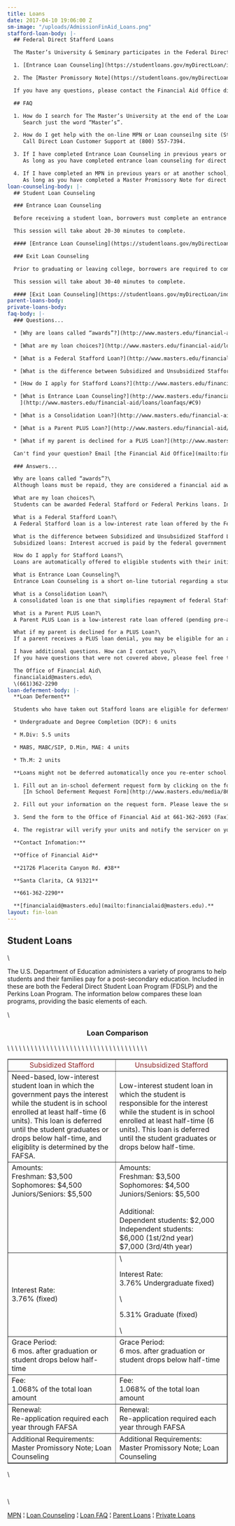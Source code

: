 ```yaml
---
title: Loans
date: 2017-04-10 19:06:00 Z
sm-image: "/uploads/AdmissionFinAid_Loans.png"
stafford-loan-body: |-
  ## Federal Direct Stafford Loans

  The Master’s University & Seminary participates in the Federal Direct Loan Student Program (FDSLP) which began with the 2010-2011 school year. In this program, the federal government acts as the lender referred to as “Direct Loans,” and the Stafford Loans are serviced by familiar agencies such as Sallie Mae, Great Lakes, PHEAA, and Nelnet. All new and continuing students who accept Stafford Loans will be required to complete the following steps unless they have done so in prior years. (Please click on the links below.)

  1. [Entrance Loan Counseling](https://studentloans.gov/myDirectLoan/index.action) is an on-line tutorial about the Stafford Loan(s) you have accepted. The session takes about 30 minutes to finish and is required before the funds for your loan(s) can be processed. Click on “Sign In” and enter your government PIN. Be sure to complete the quiz at the end. (Search “Master’s” to find our school.)

  2. The [Master Promissory Note](https://studentloans.gov/myDirectLoan/index.action) is the loan application or “promise to pay.” Click on “Sign In” to get started. You will need to provide two references with separate addresses. Use your government PIN to e-sign this document.

  If you have any questions, please contact the Financial Aid Office directly at (661) 362-2290, toll-free at (800) 568-6248 ×2290, or by email at [financialaid@masters.edu](mailto:panderson@masters.edu).

  ## FAQ

  1. How do I search for The Master’s University at the end of the Loan Counseling?\
     Search just the word “Master’s”.

  2. How do I get help with the on-line MPN or Loan counseilng site (StudentLoans.gov)?\
     Call Direct Loan Customer Support at (800) 557-7394.

  3. If I have completed Entrance Loan Counseling in previous years or at another college, do I need to do it again?\
     As long as you have completed entrance loan counseling for direct loans, you do not need to do so again. Please note that the "Financial Aid Awareness" tab on www.studentloans.gov does not fulfull this requirement.

  4. If I have completed an MPN in previous years or at another school, do I need to do it again?\
     As long as you have completed a Master Promissory Note for direct loans, you do not need to do so again.
loan-counseling-body: |-
  ## Student Loan Counseling

  ### Entrance Loan Counseling

  Before receiving a student loan, borrowers must complete an entrance counseling session. This Stafford loan entrance counseling program will help you understand the basics about your student loan and provide advice that can save you time and money in managing your student loans.

  This session will take about 20-30 minutes to complete.

  #### [Entrance Loan Counseling](https://studentloans.gov/myDirectLoan/index.action)

  ### Exit Loan Counseling

  Prior to graduating or leaving college, borrowers are required to complete an exit counseling session. This online exit counseling session has been created to ensure you understand your rights and responsibilities as a Stafford Loan borrower.

  This session will take about 30-40 minutes to complete.

  #### [Exit Loan Counseling](https://studentloans.gov/myDirectLoan/index.action)
parent-loans-body: 
private-loans-body: 
faq-body: |-
  ### Questions...

  * [Why are loans called “awards”?](http://www.masters.edu/financial-aid/loans/loanfaqs/#C1)

  * [What are my loan choices?](http://www.masters.edu/financial-aid/loans/loanfaqs/#C2)

  * [What is a Federal Stafford Loan?](http://www.masters.edu/financial-aid/loans/loanfaqs/#C3)

  * [What is the difference between Subsidized and Unsubsidized Stafford Loans?](http://www.masters.edu/financial-aid/loans/loanfaqs/#C4)

  * [How do I apply for Stafford Loans?](http://www.masters.edu/financial-aid/loans/loanfaqs/#C5)

  * [What is Entrance Loan Counseling?](http://www.masters.edu/financial-aid/loans/loanfaqs/#C8)[\
    ](http://www.masters.edu/financial-aid/loans/loanfaqs/#C9)

  * [What is a Consolidation Loan?](http://www.masters.edu/financial-aid/loans/loanfaqs/#C10)

  * [What is a Parent PLUS Loan?](http://www.masters.edu/financial-aid/loans/loanfaqs/#C11)

  * [What if my parent is declined for a PLUS Loan?](http://www.masters.edu/financial-aid/loans/loanfaqs/#C12)

  Can't find your question? Email [the Financial Aid Office](mailto:financialaid@masters.edu).

  ### Answers...

  Why are loans called “awards”?\
  Although loans must be repaid, they are considered a financial aid award because they are part of the William D. Ford Federal Direct Loan Program, one of many programs offered by the federal government to financially assist students. The Office of Financial Aid “awards” Stafford loans to students along with any other aid they are eligible to receive. [(Return to Top)](http://www.masters.edu/financial-aid/loans/loanfaqs/#C30)

  What are my loan choices?\
  Students can be awarded Federal Stafford or Federal Perkins loans. In addition, parents may borrow fixed interest rate [PLUS LOANS](http://www.masters.edu/financial-aid/loans/directplusloans/ "directplusloans"). Students may also apply for variable interest rate co-signer [PRIVATE LOANS](https://choice.fastproducts.org/FastChoice/Welcome.do?configId=1352380267587). Contact the Office of Financial Aid at 661-362-2290 or financialaid@masters.edu to discuss these options. [(Return to Top)](http://www.masters.edu/financial-aid/loans/loanfaqs/#C30)

  What is a Federal Stafford Loan?\
  A Federal Stafford loan is a low-interest rate loan offered by the Federal Government to students enrolled at least half-time (6 units). They are offered as subsidized or unsubsidized loans as determined by the FAFSA, and students enter re-payment 6 months after they graduate or drop below 6 units. [(Return to Top)](http://www.masters.edu/financial-aid/loans/loanfaqs/#C30)

  What is the difference between Subsidized and Unsubsidized Stafford Loans?\
  Subsidized loans: Interest accrued is paid by the federal government while students are enrolled at least half-time (6 units) and during a 6 month grace period. Unsubsidized loans: Students are responsible to pay all interest accrued for the life of the loan; the interest accrued is capitalized at repayment (students can choose to pay interest while in school to prevent it from capitalizing). [(Return to Top)](http://www.masters.edu/financial-aid/loans/loanfaqs/#C30)

  How do I apply for Stafford Loans?\
  Loans are automatically offered to eligible students with their initial award. The type of loan received as well as the amount of the loan is based on grade level and need, as determined by the FAFSA; no additional request needs to be made by the student. [(Return to Top)](http://www.masters.edu/financial-aid/loans/loanfaqs/#C30)

  What is Entrance Loan Counseling?\
  Entrance Loan Counseling is a short on-line tutorial regarding a student’s rights and responsibilities as it pertains to Stafford loans. It is required by the federal government and must be completed before loan funds are placed on a student’s account. The [Online Tutorial](https://studentloans.gov/myDirectLoan/index.action) generally takes 15-20 minutes to complete. [(Return to Top)](http://www.masters.edu/financial-aid/loans/loanfaqs/#C30)

  What is a Consolidation Loan?\
  A consolidated loan is one that simplifies repayment of federal Stafford and/or Perkins loans by combining all the loans from your educational career into one comprehensive loan. Consolidation can be performed once, and will have an interest rate with a weighted average of all the loans being consolidated. [(Return to Top)](http://www.masters.edu/financial-aid/loans/loanfaqs/#C30)

  What is a Parent PLUS Loan?\
  A Parent PLUS Loan is a low-interest rate loan offered (pending pre-approval by a major lender) by the Federal Government to parents of students enrolled at least half-time (6 units). The amount borrowed is limited by a student’s budget and is payable 60 days after last disbursement. [(Return to Top)](http://www.masters.edu/financial-aid/loans/loanfaqs/#C30)

  What if my parent is declined for a PLUS Loan?\
  If a parent receives a PLUS loan denial, you may be eligible for an additional unsubsidized Stafford Loan. Freshmen and Sophomores are eligible for up to $4,000; Juniors and Seniors are eligible for up to $5,000. [(Return to Top)](http://www.masters.edu/financial-aid/loans/loanfaqs/#C30)

  I have additional questions. How can I contact you?\
  If you have questions that were not covered above, please feel free to contact us:

  The Office of Financial Aid\
  financialaid@masters.edu\
  \(661)362-2290
loan-deferment-body: |-
  **Loan Deferment**

  Students who have taken out Stafford loans are eligible for deferment as long as they are enrolled in a program at least half-time. Unsubsidized loans will still accrue interest, and subsidized loans will cease accruing interest until a student drops below half-time again or graduates. Half-time status is defined as follows:

  * Undergraduate and Degree Completion (DCP): 6 units

  * M.Div: 5.5 units

  * MABS, MABC/SIP, D.Min, MAE: 4 units

  * Th.M: 2 units

  **Loans might not be deferred automatically once you re-enter school. To request a deferment, please follow these steps:**

  1. Fill out an in-school deferment request form by clicking on the following link:\
     [In School Deferment Request Form](http://www.masters.edu/media/868613/forms-ln-deferment-in-school-deferment-request.pdf "Forms- LN- Deferment- In School Deferment Request.pdf")

  2. Fill out your information on the request form. Please leave the section which has your enrollment dates and graduation date blank.

  3. Send the form to the Office of Financial Aid at 661-362-2693 (Fax) or financialaid@masters.edu (email).

  4. The registrar will verify your units and notify the servicer on your behalf. If you are in a graduate program, it may be necessary to defer your loan each year.

  **Contact Infomation:**

  **Office of Financial Aid**

  **21726 Placerita Canyon Rd. #38**

  **Santa Clarita, CA 91321**

  **661-362-2290**

  **[financialaid@masters.edu](mailto:financialaid@masters.edu).**
layout: fin-loan
---
```


<h2>Student Loans</h2>\
<p>The U.S. Department of Education administers a variety of programs to help students and their families pay for a post-secondary education. Included in these are both the Federal Direct Student Loan Program (FDSLP) and the Perkins Loan Program. The information below compares these loan programs, providing the basic elements of each.</p>\
<h3 style="text-align: center;">Loan Comparison</h3>\
<table border="1" cellpadding="4">\
<tbody>\
<tr>\
<td width="34%" style="text-align: center;"><span class="boldText"><span style="color: #8d2629;"><span>Subsidized Stafford</span></span></span></td>\
<td width="34%" style="text-align: center;"><span class="boldText"><span style="color: #8d2629;"><span>Unsubsidized Stafford</span></span></span></td>\
</tr>\
<tr>\
<td>Need-based, low-interest student loan in which the government pays the interest while the student is in school enrolled at least half-time (6 units). This loan is deferred until the student graduates or drops below half-time, and eligiblity is determined by the FAFSA.</td>\
<td>Low-interest student loan in which the student is responsible for the interest while the student is in school enrolled at least half-time (6 units). This loan is deferred until the student graduates or drops below half-time.</td>\
</tr>\
<tr>\
<td valign="top"><span class="boldText">Amounts:</span><br />Freshman: $3,500<br />Sophomores: $4,500<br />Juniors/Seniors: $5,500</td>\
<td><span>Amounts:</span><br />Freshman: $3,500<br />Sophomores: $4,500<br />Juniors/Seniors: $5,500<br /><br /><span>Additional:</span><br />Dependent students: $2,000<br />Independent students: <br />$6,000 (1st/2nd year)<br />$7,000 (3rd/4th year)</td>\
</tr>\
<tr>\
<td><span>Interest Rate:</span><br />3.76% (fixed)</td>\
<td>\
<p><span>Interest Rate:</span><br />3.76% Undergraduate fixed)</p>\
<p>5.31% Graduate (fixed)</p>\
</td>\
</tr>\
<tr>\
<td valign="top"><span>Grace Period:</span><br />6 mos. after graduation or student drops below half-time</td>\
<td valign="top"><span>Grace Period:</span><br />6 mos. after graduation or student drops below half-time</td>\
</tr>\
<tr>\
<td valign="top"><span>Fee:</span><br />1.068% of the total loan amount</td>\
<td valign="top"><span>Fee:</span><br />1.068% of the total loan amount</td>\
</tr>\
<tr>\
<td><span>Renewal:</span><br />Re-application required each year through FAFSA</td>\
<td><span>Renewal:</span><br />Re-application required each year through FAFSA</td>\
</tr>\
<tr>\
<td><span>Additional Requirements:</span><br />Master Promissory Note; Loan Counseling</td>\
<td><span>Additional Requirements:</span><br />Master Promissory Note; Loan Counseling</td>\
</tr>\
</tbody>\
</table>\
<p> </p>\
<p><a href="https://studentloans.gov/myDirectLoan/index.action" target="_blank">MPN</a> ¦ <a href="https://studentloans.gov/myDirectLoan/index.action" target="_blank">Loan Counseling</a> ¦ <a href="/{localLink:30865}" target="_blank" title="loanfaqs">Loan FAQ</a> ¦ <a href="/{localLink:30862}" target="_blank" title="directplusloans">Parent Loans</a> ¦ <a href="https://choice.fastproducts.org/FastChoice/home/122000/1" target="_blank" title="FASTChoice">Private Loans</a><a href="http://www.masters.edu/privateloans" target="_blank" title="privateloans"><br /><br /><br /><br /> </a></p>